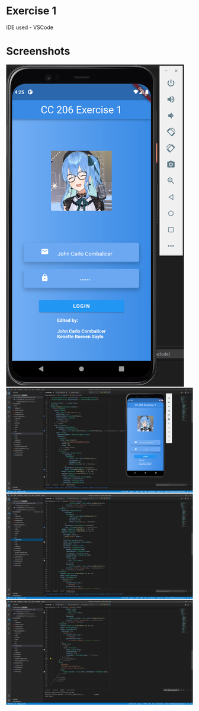 # Exercise 1

IDE used - VSCode

# Screenshots

![](screenshots/4.png)
![](screenshots/exer1.png)
![](screenshots/exer1.1.png)
![](screenshots/exer1.2.png)
